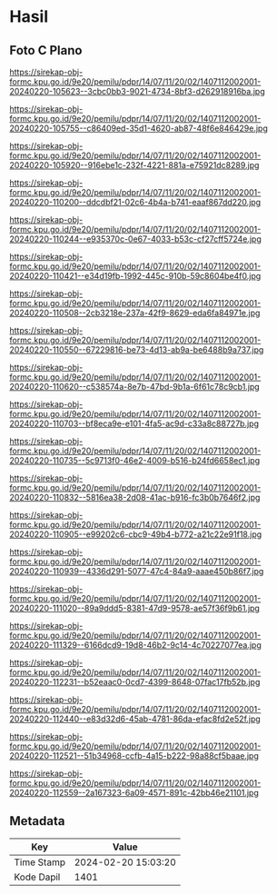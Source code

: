 # Hasil

## Foto C Plano

https://sirekap-obj-formc.kpu.go.id/9e20/pemilu/pdpr/14/07/11/20/02/1407112002001-20240220-105623--3cbc0bb3-9021-4734-8bf3-d262918916ba.jpg

https://sirekap-obj-formc.kpu.go.id/9e20/pemilu/pdpr/14/07/11/20/02/1407112002001-20240220-105755--c86409ed-35d1-4620-ab87-48f6e846429e.jpg

https://sirekap-obj-formc.kpu.go.id/9e20/pemilu/pdpr/14/07/11/20/02/1407112002001-20240220-105920--916ebe1c-232f-4221-881a-e75921dc8289.jpg

https://sirekap-obj-formc.kpu.go.id/9e20/pemilu/pdpr/14/07/11/20/02/1407112002001-20240220-110200--ddcdbf21-02c6-4b4a-b741-eaaf867dd220.jpg

https://sirekap-obj-formc.kpu.go.id/9e20/pemilu/pdpr/14/07/11/20/02/1407112002001-20240220-110244--e935370c-0e67-4033-b53c-cf27cff5724e.jpg

https://sirekap-obj-formc.kpu.go.id/9e20/pemilu/pdpr/14/07/11/20/02/1407112002001-20240220-110421--e34d19fb-1992-445c-910b-59c8604be4f0.jpg

https://sirekap-obj-formc.kpu.go.id/9e20/pemilu/pdpr/14/07/11/20/02/1407112002001-20240220-110508--2cb3218e-237a-42f9-8629-eda6fa84971e.jpg

https://sirekap-obj-formc.kpu.go.id/9e20/pemilu/pdpr/14/07/11/20/02/1407112002001-20240220-110550--67229816-be73-4d13-ab9a-be6488b9a737.jpg

https://sirekap-obj-formc.kpu.go.id/9e20/pemilu/pdpr/14/07/11/20/02/1407112002001-20240220-110620--c538574a-8e7b-47bd-9b1a-6f61c78c9cb1.jpg

https://sirekap-obj-formc.kpu.go.id/9e20/pemilu/pdpr/14/07/11/20/02/1407112002001-20240220-110703--bf8eca9e-e101-4fa5-ac9d-c33a8c88727b.jpg

https://sirekap-obj-formc.kpu.go.id/9e20/pemilu/pdpr/14/07/11/20/02/1407112002001-20240220-110735--5c9713f0-46e2-4009-b516-b24fd6658ec1.jpg

https://sirekap-obj-formc.kpu.go.id/9e20/pemilu/pdpr/14/07/11/20/02/1407112002001-20240220-110832--5816ea38-2d08-41ac-b916-fc3b0b7646f2.jpg

https://sirekap-obj-formc.kpu.go.id/9e20/pemilu/pdpr/14/07/11/20/02/1407112002001-20240220-110905--e99202c6-cbc9-49b4-b772-a21c22e91f18.jpg

https://sirekap-obj-formc.kpu.go.id/9e20/pemilu/pdpr/14/07/11/20/02/1407112002001-20240220-110939--4336d291-5077-47c4-84a9-aaae450b86f7.jpg

https://sirekap-obj-formc.kpu.go.id/9e20/pemilu/pdpr/14/07/11/20/02/1407112002001-20240220-111020--89a9ddd5-8381-47d9-9578-ae57f36f9b61.jpg

https://sirekap-obj-formc.kpu.go.id/9e20/pemilu/pdpr/14/07/11/20/02/1407112002001-20240220-111329--6166dcd9-19d8-46b2-9c14-4c70227077ea.jpg

https://sirekap-obj-formc.kpu.go.id/9e20/pemilu/pdpr/14/07/11/20/02/1407112002001-20240220-112231--b52eaac0-0cd7-4399-8648-07fac17fb52b.jpg

https://sirekap-obj-formc.kpu.go.id/9e20/pemilu/pdpr/14/07/11/20/02/1407112002001-20240220-112440--e83d32d6-45ab-4781-86da-efac8fd2e52f.jpg

https://sirekap-obj-formc.kpu.go.id/9e20/pemilu/pdpr/14/07/11/20/02/1407112002001-20240220-112521--51b34968-ccfb-4a15-b222-98a88cf5baae.jpg

https://sirekap-obj-formc.kpu.go.id/9e20/pemilu/pdpr/14/07/11/20/02/1407112002001-20240220-112559--2a167323-6a09-4571-891c-42bb46e21101.jpg


## Metadata

| Key        | Value               |
| ---------- | ------------------- |
| Time Stamp | 2024-02-20 15:03:20 |
| Kode Dapil | 1401                |



